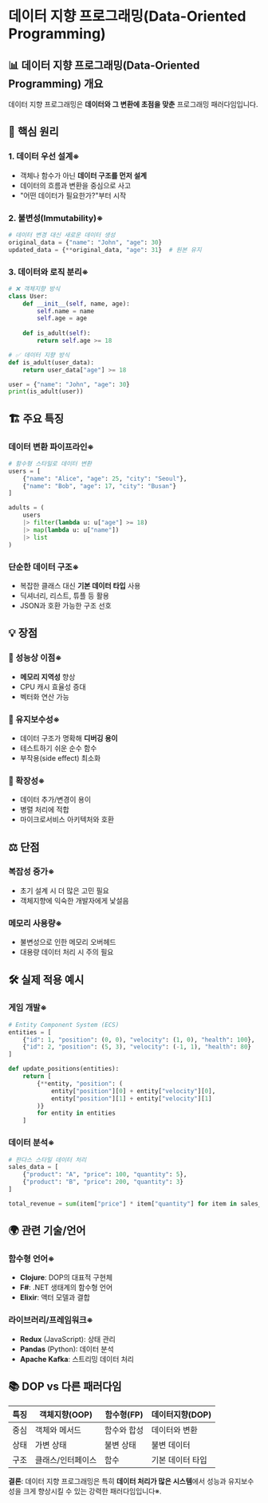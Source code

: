 # 데이터 지향 프로그래밍(Data-Oriented Programming)

## 📊 데이터 지향 프로그래밍(Data-Oriented Programming) 개요

데이터 지향 프로그래밍은 **데이터와 그 변환에 초점을 맞춘** 프로그래밍 패러다임입니다.

## 🎯 핵심 원리

### 1. 데이터 우선 설계※
- 객체나 함수가 아닌 **데이터 구조를 먼저 설계**
- 데이터의 흐름과 변환을 중심으로 사고
- "어떤 데이터가 필요한가?"부터 시작

### 2. 불변성(Immutability)※
```python
# 데이터 변경 대신 새로운 데이터 생성
original_data = {"name": "John", "age": 30}
updated_data = {**original_data, "age": 31}  # 원본 유지
```

### 3. 데이터와 로직 분리※
```python
# ❌ 객체지향 방식
class User:
    def __init__(self, name, age):
        self.name = name
        self.age = age
    
    def is_adult(self):
        return self.age >= 18

# ✅ 데이터 지향 방식
def is_adult(user_data):
    return user_data["age"] >= 18

user = {"name": "John", "age": 30}
print(is_adult(user))
```

## 🏗️ 주요 특징

### 데이터 변환 파이프라인※
```python
# 함수형 스타일로 데이터 변환
users = [
    {"name": "Alice", "age": 25, "city": "Seoul"},
    {"name": "Bob", "age": 17, "city": "Busan"}
]

adults = (
    users
    |> filter(lambda u: u["age"] >= 18)
    |> map(lambda u: u["name"])
    |> list
)
```

### 단순한 데이터 구조※
- 복잡한 클래스 대신 **기본 데이터 타입** 사용
- 딕셔너리, 리스트, 튜플 등 활용
- JSON과 호환 가능한 구조 선호

## 💡 장점

### 🚀 성능상 이점※
- **메모리 지역성** 향상
- CPU 캐시 효율성 증대
- 벡터화 연산 가능

### 🔧 유지보수성※
- 데이터 구조가 명확해 **디버깅 용이**
- 테스트하기 쉬운 순수 함수
- 부작용(side effect) 최소화

### 🔄 확장성※
- 데이터 추가/변경이 용이
- 병렬 처리에 적합
- 마이크로서비스 아키텍처와 호환

## ⚖️ 단점

### 복잡성 증가※
- 초기 설계 시 더 많은 고민 필요
- 객체지향에 익숙한 개발자에게 낯설음

### 메모리 사용량※
- 불변성으로 인한 메모리 오버헤드
- 대용량 데이터 처리 시 주의 필요

## 🛠️ 실제 적용 예시

### 게임 개발※
```python
# Entity Component System (ECS)
entities = [
    {"id": 1, "position": (0, 0), "velocity": (1, 0), "health": 100},
    {"id": 2, "position": (5, 3), "velocity": (-1, 1), "health": 80}
]

def update_positions(entities):
    return [
        {**entity, "position": (
            entity["position"][0] + entity["velocity"][0],
            entity["position"][1] + entity["velocity"][1]
        )}
        for entity in entities
    ]
```

### 데이터 분석※
```python
# 판다스 스타일 데이터 처리
sales_data = [
    {"product": "A", "price": 100, "quantity": 5},
    {"product": "B", "price": 200, "quantity": 3}
]

total_revenue = sum(item["price"] * item["quantity"] for item in sales_data)
```

## 🌍 관련 기술/언어

### 함수형 언어※
- **Clojure**: DOP의 대표적 구현체
- **F#**: .NET 생태계의 함수형 언어
- **Elixir**: 액터 모델과 결합

### 라이브러리/프레임워크※
- **Redux** (JavaScript): 상태 관리
- **Pandas** (Python): 데이터 분석
- **Apache Kafka**: 스트리밍 데이터 처리

## 📚 DOP vs 다른 패러다임

| 특징 | 객체지향(OOP) | 함수형(FP) | 데이터지향(DOP) |
|------|---------------|-------------|-----------------|
| 중심 | 객체와 메서드 | 함수와 합성 | 데이터와 변환 |
| 상태 | 가변 상태 | 불변 상태 | 불변 데이터 |
| 구조 | 클래스/인터페이스 | 함수 | 기본 데이터 타입 |

**결론**: 데이터 지향 프로그래밍은 특히 **데이터 처리가 많은 시스템**에서 성능과 유지보수성을 크게 향상시킬 수 있는 강력한 패러다임입니다※.